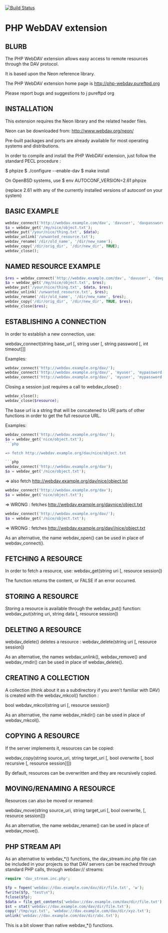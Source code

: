 [![Build Status](https://secure.travis-ci.org/jedisct1/PHP-WebDAV-extension.png)](http://travis-ci.org/jedisct1/PHP-WebDAV-extension)

# PHP WebDAV extension

## BLURB


The PHP WebDAV extension allows easy access to remote resources through the
DAV protocol.

It is based upon the Neon reference library.

The PHP WebDAV extension home page is http://php-webdav.pureftpd.org

Please report bugs and suggestions to j <at> pureftpd <dot> org


## INSTALLATION
         

This extension requires the Neon library and the related header files.

Neon can be downloaded from: http://www.webdav.org/neon/

Pre-built packages and ports are already available for most operating systems
and distributions.

In order to compile and install the PHP WebDAV extension, just follow the
standard PECL procedure :

$ phpize
$ ./configure --enable-dav
$ make install

On OpenBSD systems, use
$ env AUTOCONF_VERSION=2.61 phpize

(replace 2.61 with any of the currently installed versions of autoconf on your
system)

## BASIC EXAMPLE

```php
webdav_connect('http://webdav.example.com/dav', 'davuser', 'davpassword');
$a = webdav_get('/my/nice/object.txt');
webdav_put('/your/nice/thing.txt', $data);
webdav_unlink('/unwanted_resource.txt');
webdav_rename('/dir/old_name', '/dir/new_name');
webdav_copy('/dir/orig_dir', '/dir/new_dir', TRUE);
webdav_close();
```

## NAMED RESOURCE EXAMPLE
        
```php        
$res = webdav_connect('http://webdav.example.com/dav', 'davuser', 'davpassword');
$a = webdav_get('/my/nice/object.txt', $res);
webdav_put('/your/nice/thing.txt', $data, $res);
webdav_unlink('/unwanted_resource.txt', $res);
webdav_rename('/dir/old_name', '/dir/new_name', $res);
webdav_copy('/dir/orig_dir', '/dir/new_dir', TRUE, $res);
webdav_close($res);
```

## ESTABLISHING A CONNECTION


In order to establish a new connection, use:

webdav_connect(string base_url [, string user [, string password
               [, int timeout]]]

Examples:

```php
webdav_connect('http://webdav.example.org/dav/');
webdav_connect('http://webdav.example.org/dav/', 'myuser', 'mypassword');
webdav_connect('http://webdav.example.org/dav/', 'myuser', 'mypassword', 10);
```

Closing a session just requires a call to webdav_close() :

```php
webdav_close();
webdav_close($resource);
```

The base url is a string that will be concatened to URI parts of other
functions in order to get the full resource URL.

Examples:

```php
webdav_connect('http://webdav.example.org/dav/');
$a = webdav_get('nice/object.txt');
```php

=> fetch http://webdav.example.org/dav/nice/object.txt

```php
webdav_connect('http://webdav.example.org/dav');
$a = webdav_get('/nice/object.txt');
```

=> also fetch http://webdav.example.org/dav/nice/object.txt

```php
webdav_connect('http://webdav.example.org/dav');
$a = webdav_get('nice/object.txt');
```

=> WRONG : fetches http://webdav.example.org/davnice/object.txt

```php
webdav_connect('http://webdav.example.org/dav/');
$a = webdav_get('/nice/object.txt');
```

=> WRONG : fetches http://webdav.example.org/dav//nice/object.txt

As an alternative, the name webdav_open() can be used in place of
webdav_connect().


## FETCHING A RESOURCE
     
     
In order to fetch a resource, use:
webdav_get(string uri [, resource session])

The function returns the content, or FALSE if an error occurred.


## STORING A RESOURCE
     

Storing a resource is available through the webdav_put() function:
webdav_put(string uri, string data [, resource session])

## DELETING A RESOURCE
     

webdav_delete() deletes a resource :
webdav_delete(string uri [, resource session])

As an alternative, the names webdav_unlink(), webdav_remove() and
webdav_rmdir() can be used in place of webdav_delete().


## CREATING A COLLECTION    

A collection (think about it as a subdirectory if you aren't familiar with
DAV) is created with the webdav_mkcol() function :

bool webdav_mkcol(string uri [, resource session])

As an alternative, the name webdav_mkdir() can be used in place of
webdav_mkcol().


## COPYING A RESOURCE

If the server implements it, resources can be copied:

webdav_copy(string source_uri, string target_uri
            [, bool overwrite [, bool recursive [, resource session]]])
             
By default, resources can be overwritten and they are recursively copied.


## MOVING/RENAMING A RESOURCE

Resources can also be moved or renamed:
 
webdav_move(string source_uri, string target_uri
            [, bool overwrite, [, resource session]])
            
As an alternative, the name webdav_rename() can be used in place of
webdav_move().


## PHP STREAM API


As an alternative to webdav_*() functions, the dav_stream.inc.php file can be
included in your projects so that DAV servers can be reached through standard
PHP calls, through webdav:// streams:

```php
require 'dav_stream.inc.php';

$fp = fopen('webdav://dav.example.com/dav/dir/file.txt', 'w');
fwrite($fp, "test\n");
fclose($fp);
$data = file_get_contents('webdav://dav.example.com/dav/dir/file.txt');
$st = stat('webdav://dav.example.com/dav/dir/file.txt');
copy('/tmp/xyz.txt', 'webdav://dav.example.com/dav/dir/xyz.txt');
unlink('webdav://dav.example.com/dav/dir/abc.txt');
```

This is a bit slower than native webdav_*() functions.
